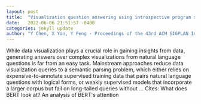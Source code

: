 ```yaml
---
layout: post
title:  "Visualization question answering using introspective program synthesis"
date:   2022-06-06 21:51:57 -0400
categories: jekyll update
author: "Y Chen, X Yan, Y Feng - Proceedings of the 43rd ACM SIGPLAN International …, 2022"
---
```

While data visualization plays a crucial role in gaining insights from data, generating answers over complex visualizations from natural language questions is far from an easy task. Mainstream approaches reduce data visualization queries to a semantic parsing problem, which either relies on expensive-to-annotate supervised training data that pairs natural language questions with logical forms, or weakly supervised models that incorporate a larger corpus but fail on long-tailed queries without …
Cites: ‪What does BERT look at? An analysis of BERT's attention‬  